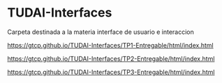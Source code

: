 # TUDAI-Interfaces
Carpeta destinada a la materia interface de usuario e interaccion

https://gtcp.github.io/TUDAI-Interfaces/TP1-Entregable/html/index.html

https://gtcp.github.io/TUDAI-Interfaces/TP2-Entregable/html/index.html

https://gtcp.github.io/TUDAI-Interfaces/TP3-Entregable/html/index.html
